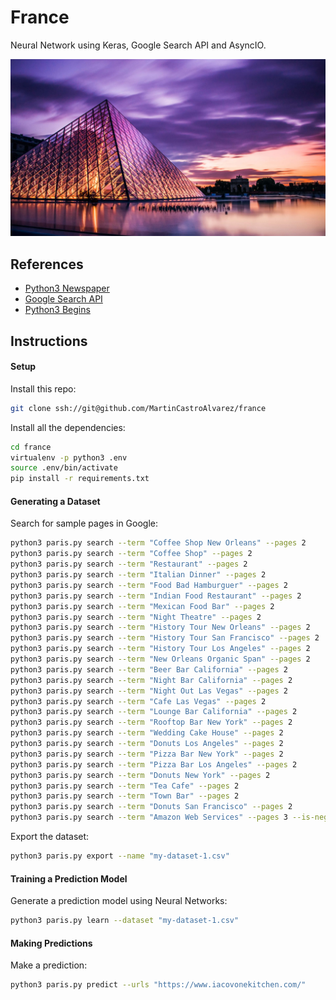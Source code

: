 # France
Neural Network using Keras, Google Search API and AsyncIO.

![image-alt](./france.jpg)

## References
- [Python3 Newspaper](https://pypi.org/project/newspaper3k/)
- [Google Search API](https://github.com/abenassi/Google-Search-API)
- [Python3 Begins](https://pypi.org/project/begins/)

## Instructions

#### Setup
Install this repo:
```bash
git clone ssh://git@github.com/MartinCastroAlvarez/france
```
Install all the dependencies:
```bash
cd france
virtualenv -p python3 .env
source .env/bin/activate
pip install -r requirements.txt
```

#### Generating a Dataset
Search for sample pages in Google:
```bash
python3 paris.py search --term "Coffee Shop New Orleans" --pages 2
python3 paris.py search --term "Coffee Shop" --pages 2
python3 paris.py search --term "Restaurant" --pages 2
python3 paris.py search --term "Italian Dinner" --pages 2
python3 paris.py search --term "Food Bad Hamburguer" --pages 2
python3 paris.py search --term "Indian Food Restaurant" --pages 2
python3 paris.py search --term "Mexican Food Bar" --pages 2
python3 paris.py search --term "Night Theatre" --pages 2
python3 paris.py search --term "History Tour New Orleans" --pages 2
python3 paris.py search --term "History Tour San Francisco" --pages 2
python3 paris.py search --term "History Tour Los Angeles" --pages 2
python3 paris.py search --term "New Orleans Organic Span" --pages 2
python3 paris.py search --term "Beer Bar California" --pages 2
python3 paris.py search --term "Night Bar California" --pages 2
python3 paris.py search --term "Night Out Las Vegas" --pages 2
python3 paris.py search --term "Cafe Las Vegas" --pages 2
python3 paris.py search --term "Lounge Bar California" --pages 2
python3 paris.py search --term "Rooftop Bar New York" --pages 2
python3 paris.py search --term "Wedding Cake House" --pages 2
python3 paris.py search --term "Donuts Los Angeles" --pages 2
python3 paris.py search --term "Pizza Bar New York" --pages 2
python3 paris.py search --term "Pizza Bar Los Angeles" --pages 2
python3 paris.py search --term "Donuts New York" --pages 2
python3 paris.py search --term "Tea Cafe" --pages 2
python3 paris.py search --term "Town Bar" --pages 2
python3 paris.py search --term "Donuts San Francisco" --pages 2
python3 paris.py search --term "Amazon Web Services" --pages 3 --is-negative
```
Export the dataset:
```bash
python3 paris.py export --name "my-dataset-1.csv"
```

#### Training a Prediction Model
Generate a prediction model using Neural Networks:
```bash
python3 paris.py learn --dataset "my-dataset-1.csv"
```

#### Making Predictions
Make a prediction:
```bash
python3 paris.py predict --urls "https://www.iacovonekitchen.com/"
```
